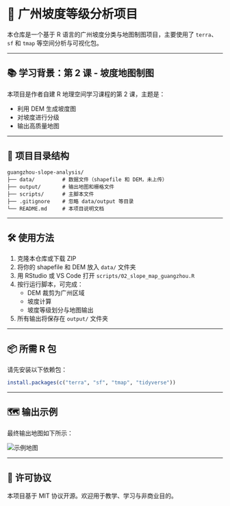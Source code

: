 

# 📍 广州坡度等级分析项目

本仓库是一个基于 R 语言的广州坡度分类与地图制图项目，主要使用了 `terra`、`sf` 和 `tmap` 等空间分析与可视化包。

---

## 📚 学习背景：第 2 课 - 坡度地图制图

本项目是作者自建 R 地理空间学习课程的第 2 课，主题是：
- 利用 DEM 生成坡度图
- 对坡度进行分级
- 输出高质量地图

---

## 📂 项目目录结构

```
guangzhou-slope-analysis/
├── data/         # 数据文件（shapefile 和 DEM，未上传）
├── output/       # 输出地图和栅格文件
├── scripts/      # 主脚本文件
├── .gitignore    # 忽略 data/output 等目录
└── README.md     # 本项目说明文档
```

---

## 🛠️ 使用方法

1. 克隆本仓库或下载 ZIP
2. 将你的 shapefile 和 DEM 放入 `data/` 文件夹
3. 用 RStudio 或 VS Code 打开 `scripts/02_slope_map_guangzhou.R`
4. 按行运行脚本，可完成：
   - DEM 裁剪为广州区域
   - 坡度计算
   - 坡度等级划分与地图输出
5. 所有输出将保存在 `output/` 文件夹

---

## 📦 所需 R 包

请先安装以下依赖包：

```r
install.packages(c("terra", "sf", "tmap", "tidyverse"))
```

---

## 🗺️ 输出示例

最终输出地图如下所示：

![示例地图](output/slope_class_map_guangzhou.png)

---

## 📄 许可协议

本项目基于 MIT 协议开源。欢迎用于教学、学习与非商业目的。